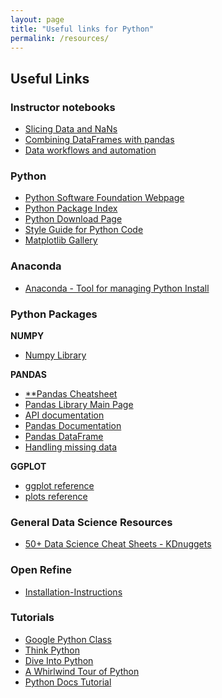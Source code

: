 ```yaml
---
layout: page
title: "Useful links for Python"
permalink: /resources/
---
```


## Useful Links

### Instructor notebooks


  * [Slicing Data and NaNs](https://github.com/TheJacksonLaboratory/python-ecology-lesson/tree/gh-pages/notebooks/slicing_data.ipynb)
  * [Combining DataFrames with pandas](https://github.com/TheJacksonLaboratory/python-ecology-lesson/tree/gh-pages/notebooks/merging-data.ipynb)
  * [Data workflows and automation](https://github.com/TheJacksonLaboratory/python-ecology-lesson/tree/gh-pages/notebooks/for-loops-and-functions.ipynb)

### Python

  * [Python Software Foundation Webpage](https://www.python.org/)
  * [Python Package Index](https://pypi.python.org/pypi)
  * [Python Download Page](https://www.python.org/downloads/)
  * [Style Guide for Python Code](https://www.python.org/dev/peps/pep-0008/)
  * [Matplotlib Gallery](http://matplotlib.org/gallery.html)

### Anaconda

  * [Anaconda - Tool for managing Python Install](https://www.continuum.io/Anaconda-Overview)

### Python Packages

**NUMPY**
  * [Numpy Library](http://www.numpy.org/)

**PANDAS**
  * [\*\*Pandas Cheatsheet](https://github.com/pandas-dev/pandas/blob/master/doc/cheatsheet/Pandas_Cheat_Sheet.pdf)
  * [Pandas Library Main Page](http://pandas.pydata.org/)
  * [API documentation](http://pandas.pydata.org/pandas-docs/stable/api.html)
  * [Pandas Documentation](http://pandas.pydata.org/pandas-docs/stable/)
  * [Pandas DataFrame](http://pandas.pydata.org/pandas-docs/stable/dsintro.html)
  * [Handling missing data](https://www.oreilly.com/learning/handling-missing-data)

**GGPLOT**
  * [ggplot reference](http://ggplot.yhathq.com/)
  * [plots reference](http://ggplot.yhathq.com/docs/index.html)
  
### General Data Science Resources

  * [50+ Data Science Cheat Sheets - KDnuggets](http://www.kdnuggets.com/2015/07/good-data-science-machine-learning-cheat-sheets.html)


### Open Refine

  * [Installation-Instructions](https://github.com/OpenRefine/OpenRefine/wiki/Installation-Instructions)
  
### Tutorials
  * [Google Python Class](https://developers.google.com/edu/python/)
  * [Think Python](http://greenteapress.com/wp/think-python/)
  * [Dive Into Python](http://www.diveintopython.net/)
  * [A Whirlwind Tour of Python](https://www.oreilly.com/learning/a-whirlwind-tour-of-python)
  * [Python Docs Tutorial](https://docs.python.org/3/tutorial/index.html)
